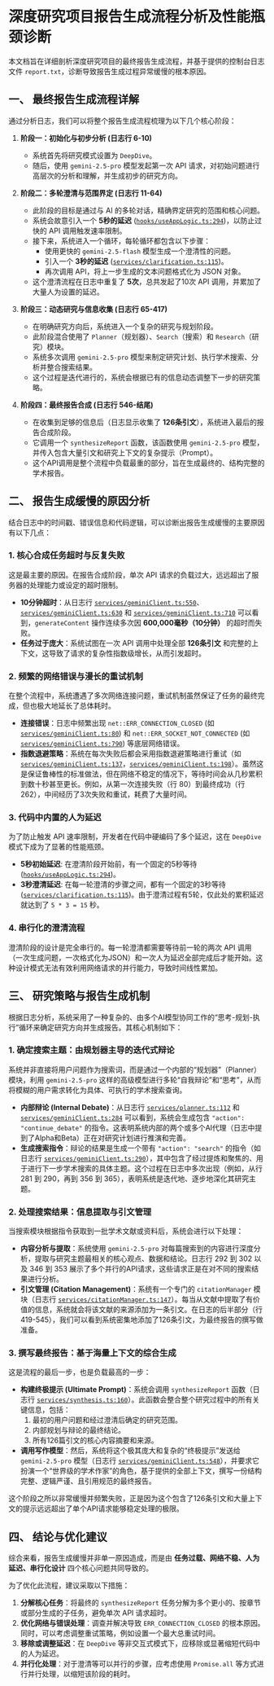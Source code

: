 # 深度研究项目报告生成流程分析及性能瓶颈诊断

本文档旨在详细剖析深度研究项目的最终报告生成流程，并基于提供的控制台日志文件 `report.txt`，诊断导致报告生成过程异常缓慢的根本原因。

## 一、 最终报告生成流程详解

通过分析日志，我们可以将整个报告生成流程梳理为以下几个核心阶段：

1.  **阶段一：初始化与初步分析 (日志行 6-10)**
    *   系统首先将研究模式设置为 `DeepDive`。
    *   随后，使用 `gemini-2.5-pro` 模型发起第一次 API 请求，对初始问题进行高层次的分析和理解，并生成初步的研究方向。

2.  **阶段二：多轮澄清与范围界定 (日志行 11-64)**
    *   此阶段的目标是通过与 AI 的多轮对话，精确界定研究的范围和核心问题。
    *   系统会故意引入一个 **5秒的延迟** ([`hooks/useAppLogic.ts:294`](hooks/useAppLogic.ts:294))，以防止过快的 API 调用触发速率限制。
    *   接下来，系统进入一个循环，每轮循环都包含以下步骤：
        *   使用更快的 `gemini-2.5-flash` 模型生成一个澄清性的问题。
        *   引入一个 **3秒的延迟** ([`services/clarification.ts:115`](services/clarification.ts:115))。
        *   再次调用 API，将上一步生成的文本问题格式化为 JSON 对象。
    *   这个澄清流程在日志中重复了 **5次**，总共发起了10次 API 调用，并累加了大量人为设置的延迟。

3.  **阶段三：动态研究与信息收集 (日志行 65-417)**
    *   在明确研究方向后，系统进入一个复杂的研究与规划阶段。
    *   此阶段混合使用了 `Planner`（规划器）、`Search`（搜索）和 `Research`（研究）模块。
    *   系统多次调用 `gemini-2.5-pro` 模型来制定研究计划、执行学术搜索、分析并整合搜索结果。
    *   这个过程是迭代进行的，系统会根据已有的信息动态调整下一步的研究策略。

4.  **阶段四：最终报告合成 (日志行 546-结尾)**
    *   在收集到足够的信息后（日志显示收集了 **126条引文**），系统进入最后的报告合成阶段。
    *   它调用一个 `synthesizeReport` 函数，该函数使用 `gemini-2.5-pro` 模型，并传入包含大量引文和研究上下文的复杂提示（Prompt）。
    *   这个API调用是整个流程中负载最重的部分，旨在生成最终的、结构完整的学术报告。

## 二、 报告生成缓慢的原因分析

结合日志中的时间戳、错误信息和代码逻辑，可以诊断出报告生成缓慢的主要原因有以下几点：

### 1. 核心合成任务超时与反复失败

这是最主要的原因。在报告合成阶段，单次 API 请求的负载过大，远远超出了服务器的处理能力或设定的超时限制。

*   **10分钟超时**：从日志行 [`services/geminiClient.ts:550`](services/geminiClient.ts:550)、[`services/geminiClient.ts:630`](services/geminiClient.ts:630) 和 [`services/geminiClient.ts:710`](services/geminiClient.ts:710) 可以看到，`generateContent` 操作连续多次因 **600,000毫秒（10分钟）** 的超时而失败。
*   **任务过于庞大**：系统试图在一次 API 调用中处理全部 **126条引文** 和完整的上下文，这导致了请求的复杂性指数级增长，从而引发超时。

### 2. 频繁的网络错误与漫长的重试机制

在整个流程中，系统遭遇了多次网络连接问题，重试机制虽然保证了任务的最终完成，但也极大地延长了总体耗时。

*   **连接错误**：日志中频繁出现 `net::ERR_CONNECTION_CLOSED` (如 [`services/geminiClient.ts:80`](services/geminiClient.ts:80)) 和 `net::ERR_SOCKET_NOT_CONNECTED` (如 [`services/geminiClient.ts:790`](services/geminiClient.ts:790)) 等底层网络错误。
*   **指数退避策略**：系统在每次失败后都会采用指数退避策略进行重试（如 [`services/geminiClient.ts:137`](services/geminiClient.ts:137)，[`services/geminiClient.ts:198`](services/geminiClient.ts:198)）。虽然这是保证鲁棒性的标准做法，但在网络不稳定的情况下，等待时间会从几秒累积到数十秒甚至更长。例如，从第一次连接失败（行 80）到最终成功（行 262），中间经历了3次失败和重试，耗费了大量时间。

### 3. 代码中内置的人为延迟

为了防止触发 API 速率限制，开发者在代码中硬编码了多个延迟，这在 `DeepDive` 模式下成为了显著的性能瓶颈。

*   **5秒初始延迟**: 在澄清阶段开始前，有一个固定的5秒等待 ([`hooks/useAppLogic.ts:294`](hooks/useAppLogic.ts:294))。
*   **3秒澄清延迟**: 在每一轮澄清的步骤之间，都有一个固定的3秒等待 ([`services/clarification.ts:115`](services/clarification.ts:115))。由于澄清过程有5轮，仅此处的累积延迟就达到了 `5 * 3 = 15` 秒。

### 4. 串行化的澄清流程

澄清阶段的设计是完全串行的。每一轮澄清都需要等待前一轮的两次 API 调用（一次生成问题，一次格式化为JSON）和一次人为延迟全部完成后才能开始。这种设计模式无法有效利用网络请求的并行能力，导致时间线性累加。

## 三、 研究策略与报告生成机制

根据日志分析，系统采用了一种复杂的、由多个AI模型协同工作的“思考-规划-执行”循环来确定研究方向并生成报告。其核心机制如下：

### 1. 确定搜索主题：由规划器主导的迭代式辩论

系统并非直接将用户问题作为搜索词，而是通过一个内部的“规划器”（Planner）模块，利用 `gemini-2.5-pro` 这样的高级模型进行多轮“自我辩论”和“思考”，从而将模糊的用户需求转化为具体、可执行的学术搜索查询。

*   **内部辩论 (Internal Debate)**：从日志行 [`services/planner.ts:112`](services/planner.ts:112) 和 [`services/geminiClient.ts:284`](services/geminiClient.ts:284) 可以看到，系统会生成包含 `"action": "continue_debate"` 的指令。这表明系统内部的两个或多个AI代理（日志中提到了Alpha和Beta）正在对研究计划进行推演和完善。
*   **生成搜索指令**：辩论的结果是生成一个带有 `"action": "search"` 的指令（如日志行 [`services/geminiClient.ts:290`](services/geminiClient.ts:290)），其中包含了经过提炼和聚焦的、用于进行下一步学术搜索的具体主题。这个过程在日志中多次出现（例如，从行 281 到 290，再到 356 到 365），表明系统是迭代地、逐步地深化其研究主题。

### 2. 处理搜索结果：信息提取与引文管理

当搜索模块根据指令获取到一批学术文献或资料后，系统会进行以下处理：

*   **内容分析与提取**：系统使用 `gemini-2.5-pro` 对每篇搜索到的内容进行深度分析，提取与研究主题最相关的核心观点、数据和结论。日志行 292 到 302 以及 346 到 353 展示了多个并行的API请求，这些请求正是在对不同的搜索结果进行分析。
*   **引文管理 (Citation Management)**：系统有一个专门的 `citationManager` 模块（日志行 [`services/citationManager.ts:147`](services/citationManager.ts:147)）。每当从文献中提取了有价值的信息，系统就会将该文献的来源添加为一条引文。在日志的后半部分（行 419-545），我们可以看到系统密集地添加了126条引文，为最终报告的撰写做准备。

### 3. 撰写最终报告：基于海量上下文的综合生成

这是流程的最后一步，也是负载最高的一步：

*   **构建终极提示 (Ultimate Prompt)**：系统会调用 `synthesizeReport` 函数（日志行 [`services/synthesis.ts:160`](services/synthesis.ts:160)）。此函数会整合整个研究过程中的所有关键信息，包括：
    1.  最初的用户问题和经过澄清后确定的研究范围。
    2.  内部规划与辩论的最终结论。
    3.  所有126篇引文的核心内容摘要和来源。
*   **调用写作模型**：然后，系统将这个极其庞大和复杂的“终极提示”发送给 `gemini-2.5-pro` 模型（日志行 [`services/geminiClient.ts:548`](services/geminiClient.ts:548)），并要求它扮演一个“世界级的学术作家”的角色，基于提供的全部上下文，撰写一份结构完整、逻辑严谨、且引用规范的最终报告。

这个阶段之所以非常缓慢并频繁失败，正是因为这个包含了126条引文和大量上下文的提示远远超出了单个API请求能够稳定处理的极限。

## 四、 结论与优化建议

综合来看，报告生成缓慢并非单一原因造成，而是由 **任务过载、网络不稳、人为延迟、串行化设计** 四个核心问题共同导致的。

为了优化此流程，建议采取以下措施：
1.  **分解核心任务**：将最终的 `synthesizeReport` 任务分解为多个更小的、按章节或部分生成的子任务，避免单次 API 请求超时。
2.  **优化网络与错误处理**：调查并解决导致 `ERR_CONNECTION_CLOSED` 的根本原因。同时，可以考虑调整重试策略，例如设置一个最大总重试时间。
3.  **移除或调整延迟**：在 `DeepDive` 等非交互式模式下，应移除或显著缩短代码中的人为延迟。
4.  **并行化处理**：对于澄清等可以并行的步骤，应考虑使用 `Promise.all` 等方式进行并行处理，以缩短该阶段的耗时。